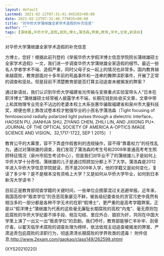 ```yaml
---
layout: default
Lastmod: 2021-02-22T07:31:41.945202+00:00
date: 2021-02-22T07:31:40.779835+00:00
title: "对华侨大学蒲继雄全家学术造假的补充信息"
author: ""
tags: [蒲继雄,华侨大学,造假,腐败,博士,蒲浩森,弊案,教育,学术,全家,新语丝]
---
```


对华侨大学蒲继雄全家学术造假的补充信息

方博士，您好！根据此前刊登的《举报华侨大学假洋博士信息学院院长蒲继雄硕士全家学术造假》一文，我们进一步调查华侨大学蒲继雄全家造假的细节。最近一些名人学者学术不端、造假严重，同时父母子女一起上的情况也非常多。国内教育越来越腐败，教育部面对十多年前的苟晶事件和一连串的舞弊渎职事件，开展了正常的调查和惩处。但是目前不清楚教育部是否打算主动追查未被揭发的弊案？

通过新语丝，我们认识到华侨大学福建省光传输与变换重点实验室带头人“日本在职洋博士”蒲继雄硕士经常被人披露学术不端，长期花钱到处收买文章，文章中带上和其物理专业完全不沾边的老婆本校土木系张惠华骗取福建省和泉州市大量科技奖，顺便也带上靠改试卷本校才勉强毕业的小孩名字蒲浩森（Tight focusing of femtosecond radially polarized light pulses through a dielectric interface，HAOSEN PU, JIANHUA SHU, ZIYANG CHEN, ZHILI LIN, AND JIXIONG PU*. JOURNAL OF THE OPTICAL SOCIETY OF AMERICA A-OPTICS IMAGE SCIENCE AND VISION，32,1717-1722, SEP 1 2015）！

教育公平的大幕里，容不下弄虚作假套利的违规操作，容不得“靠着权力”的任性乱为。通过对蒲继雄的调查，我们发现了蒲浩森的考生号和2009年普通高考考生照顾特征情况（泉州市招生考试中心），但是我们对毕业不了的蒲继雄儿子是如何上华侨大学十分奇怪。蒲继雄的儿子是通过照顾加分都上不了大学。蒲浩森是2012年进入华侨大学信息学院就读，而不是2009年入学，他的学籍又是如何变化，复读了多少年？是不是根本没有资格上大学？又是如何从华侨大学毕业，如何到日本新泻大学读书？

目前正是教育部彻查学籍的关键时间，一些单位企图蒙混过关逃避举报。近年来，我国高校中“贩卖学位”的丑恶现象屡见不鲜，被各级纪委查处的贪官污吏中竟然有相当多的一部分都是各种不学无术的在职“假博士”，更严重的是高考学籍弊案。正是以“假洋博士”蒲继雄为代表的这些毫无廉耻长期腐败的高校“内鬼”、毫无原则包庇腐败的华侨大学纪委不择手段、相互勾结、里应外合、狼狈为奸，共同在中国大学里上演了一出又一出“贩卖学位”的丑剧。我们呼吁，教育部能够亡羊补牢、刮骨疗毒，以翟天临学术腐败的调查处理为榜样，依法依规主动追查被揭发的弊案、严肃追责包庇腐败的渎职行为，彻底肃清长期腐败的学界败类的遗毒！ 附件信息;http://www.2exam.com/gaokao/class149/262598.shtml

(XYS20210220)

